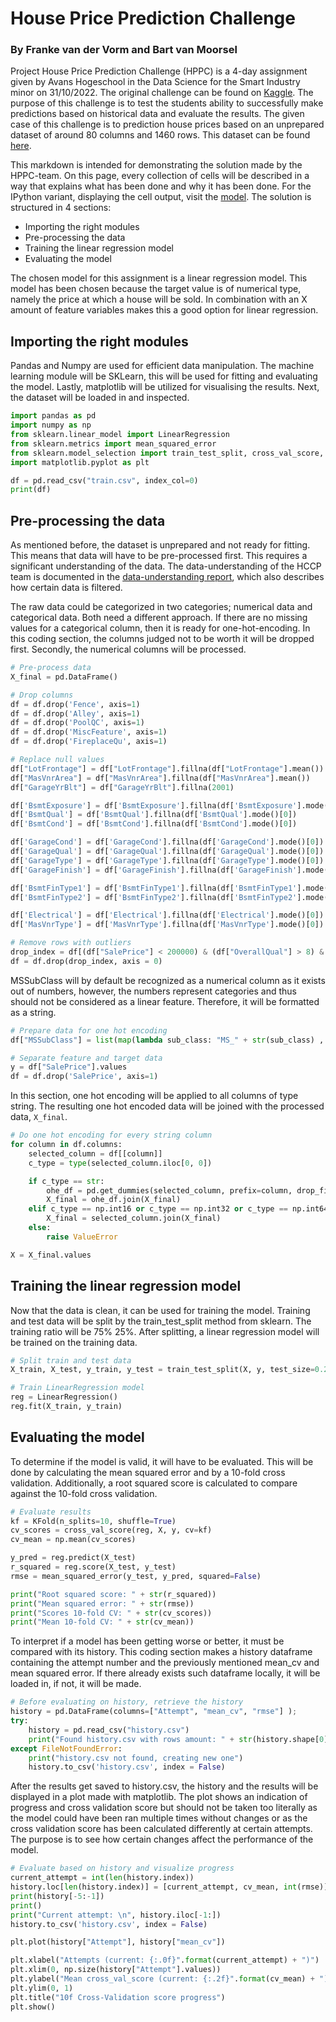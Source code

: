 <h1> House Price Prediction Challenge</h1>
<h3> <b>By Franke van der Vorm and Bart van Moorsel </b> </h3>

<p> Project House Price Prediction Challenge (HPPC) is a 4-day assignment given by Avans Hogeschool in the Data Science for the Smart Industry minor on 31/10/2022. The original challenge can be found on <a href="https://www.kaggle.com/competitions/house-prices-advanced-regression-techniques">Kaggle</a>. The purpose of this challenge is to test the students ability to successfully make predictions based on historical data and evaluate the results. The given case of this challenge is to prediction house prices based on an unprepared dataset of around 80 columns and 1460 rows. This dataset can be found <a href="https://www.kaggle.com/competitions/house-prices-advanced-regression-techniques/data">here</a>. </p>

<p> This markdown is intended for demonstrating the solution made by the HPPC-team. On this page, every collection of cells will be described in a way that explains what has been done and why it has been done. For the IPython variant, displaying the cell output, visit the <a href="https://github.com/Bartinos/house-price-prediction-challenge/blob/development/model.ipynb">model</a>. The solution is structured in 4 sections:

*   Importing the right modules
*   Pre-processing the data
*   Training the linear regression model
*   Evaluating the model</p>

<p> The chosen model for this assignment is a linear regression model. This model has been chosen because the target value is of numerical type, namely the price at which a house will be sold. In combination with an X amount of feature variables makes this a good option for linear regression.</p>

<h2> Importing the right modules </h2>
<p> Pandas and Numpy are used for efficient data manipulation. The machine learning module will be SKLearn, this will be used for fitting and evaluating the model. Lastly, matplotlib will be utilized for visualising the results. Next, the dataset will be loaded in and inspected. </p>

```python
import pandas as pd
import numpy as np
from sklearn.linear_model import LinearRegression
from sklearn.metrics import mean_squared_error
from sklearn.model_selection import train_test_split, cross_val_score, KFold
import matplotlib.pyplot as plt

df = pd.read_csv("train.csv", index_col=0)
print(df)
```

<h2> Pre-processing the data </h2>
<p> As mentioned before, the dataset is unprepared and not ready for fitting. This means that data will have to be pre-processed first. This requires a significant understanding of the data. The data-understanding of the HCCP team is documented in the <a href="">data-understanding report</a>, which also describes how certain data is filtered. </p>

<p> The raw data could be categorized in two categories; numerical data and categorical data. Both need a different approach. If there are no missing values for a categorical column, then it is ready for one-hot-encoding. In this coding section, the columns judged not to be worth it will be dropped first. Secondly, the numerical columns will be processed.</p>

```python
# Pre-process data
X_final = pd.DataFrame()

# Drop columns
df = df.drop('Fence', axis=1)  
df = df.drop('Alley', axis=1)  
df = df.drop('PoolQC', axis=1)
df = df.drop('MiscFeature', axis=1)
df = df.drop('FireplaceQu', axis=1)

# Replace null values
df["LotFrontage"] = df["LotFrontage"].fillna(df["LotFrontage"].mean())
df["MasVnrArea"] = df["MasVnrArea"].fillna(df["MasVnrArea"].mean())
df["GarageYrBlt"] = df["GarageYrBlt"].fillna(2001)

df['BsmtExposure'] = df['BsmtExposure'].fillna(df['BsmtExposure'].mode()[0])
df['BsmtQual'] = df['BsmtQual'].fillna(df['BsmtQual'].mode()[0])
df['BsmtCond'] = df['BsmtCond'].fillna(df['BsmtCond'].mode()[0])

df['GarageCond'] = df['GarageCond'].fillna(df['GarageCond'].mode()[0])
df['GarageQual'] = df['GarageQual'].fillna(df['GarageQual'].mode()[0])
df['GarageType'] = df['GarageType'].fillna(df['GarageType'].mode()[0])
df['GarageFinish'] = df['GarageFinish'].fillna(df['GarageFinish'].mode()[0])

df['BsmtFinType1'] = df['BsmtFinType1'].fillna(df['BsmtFinType1'].mode()[0])
df['BsmtFinType2'] = df['BsmtFinType2'].fillna(df['BsmtFinType2'].mode()[0])

df['Electrical'] = df['Electrical'].fillna(df['Electrical'].mode()[0])
df['MasVnrType'] = df['MasVnrType'].fillna(df['MasVnrType'].mode()[0])

# Remove rows with outliers
drop_index = df[(df["SalePrice"] < 200000) & (df["OverallQual"] > 8) & (df["GrLivArea"] > 4000)].index
df = df.drop(drop_index, axis = 0)
```

<p> MSSubClass will by default be recognized as a numerical column as it exists out of numbers, however, the numbers represent categories and thus should not be considered as a linear feature. Therefore, it will be formatted as a string.</p>

```python
# Prepare data for one hot encoding
df["MSSubClass"] = list(map(lambda sub_class: "MS_" + str(sub_class) , df["MSSubClass"])) # Remap sub_class to strings for one hot encoding

# Separate feature and target data
y = df["SalePrice"].values
df = df.drop('SalePrice', axis=1)
```
In this section, one hot encoding will be applied to all columns of type string. The resulting one hot encoded data will be joined with the processed data, `X_final`. 

```python
# Do one hot encoding for every string column
for column in df.columns:
    selected_column = df[[column]]
    c_type = type(selected_column.iloc[0, 0])

    if c_type == str:
        ohe_df = pd.get_dummies(selected_column, prefix=column, drop_first=True)
        X_final = ohe_df.join(X_final)
    elif c_type == np.int16 or c_type == np.int32 or c_type == np.int64 or c_type == np.float16 or c_type == np.float32 or c_type == np.float64:
        X_final = selected_column.join(X_final)
    else:
        raise ValueError

X = X_final.values
```

<h2> Training the linear regression model </h2>

<p> Now that the data is clean, it can be used for training the model. Training and test data will be split by the train_test_split method from sklearn. The training ratio will be 75% 25%. After splitting, a linear regression model will be trained on the training data.</p>

```python
# Split train and test data
X_train, X_test, y_train, y_test = train_test_split(X, y, test_size=0.25)

# Train LinearRegression model
reg = LinearRegression()
reg.fit(X_train, y_train)
```

<h2> Evaluating the model </h2>

<p> To determine if the model is valid, it will have to be evaluated. This will be done by calculating the mean squared error and by a 10-fold cross validation. Additionally, a root squared score is calculated to compare against the 10-fold cross validation.
</p>

```python
# Evaluate results
kf = KFold(n_splits=10, shuffle=True)
cv_scores = cross_val_score(reg, X, y, cv=kf)
cv_mean = np.mean(cv_scores)

y_pred = reg.predict(X_test)
r_squared = reg.score(X_test, y_test)
rmse = mean_squared_error(y_test, y_pred, squared=False)

print("Root squared score: " + str(r_squared))
print("Mean squared error: " + str(rmse))
print("Scores 10-fold CV: " + str(cv_scores))
print("Mean 10-fold CV: " + str(cv_mean))
```

<p> To interpret if a model has been getting worse or better, it must be compared with its history. This coding section makes a history dataframe containing the attempt number and the previously mentioned mean_cv and mean squared error. If there already exists such dataframe locally, it will be loaded in, if not, it will be made. </p>

```python
# Before evaluating on history, retrieve the history
history = pd.DataFrame(columns=["Attempt", "mean_cv", "rmse"] );
try:
    history = pd.read_csv("history.csv")
    print("Found history.csv with rows amount: " + str(history.shape[0]))
except FileNotFoundError:
    print("history.csv not found, creating new one")
    history.to_csv('history.csv', index = False)
```

<p> After the results get saved to history.csv, the history and the results will be displayed in a plot made with matplotlib. The plot shows an indication of progress and cross validation score but should not be taken too literally as the model could have been ran multiple times without changes or as the cross validation score has been calculated differently at certain attempts. The purpose is to see how certain changes affect the performance of the model. </p>

```python
# Evaluate based on history and visualize progress
current_attempt = int(len(history.index))
history.loc[len(history.index)] = [current_attempt, cv_mean, int(rmse)]
print(history[-5:-1])
print()
print("Current attempt: \n", history.iloc[-1:])
history.to_csv('history.csv', index = False)

plt.plot(history["Attempt"], history["mean_cv"])

plt.xlabel("Attempts (current: {:.0f}".format(current_attempt) + ")")
plt.xlim(0, np.size(history["Attempt"].values))
plt.ylabel("Mean cross_val_score (current: {:.2f}".format(cv_mean) + ")")
plt.ylim(0, 1)
plt.title("10f Cross-Validation score progress")
plt.show()
```